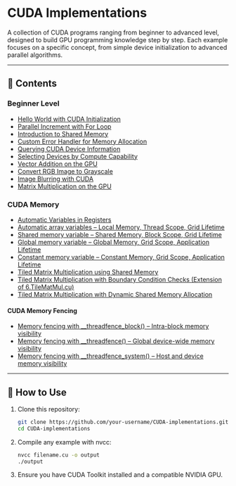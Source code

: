 # CUDA Implementations

A collection of CUDA programs ranging from beginner to advanced level, designed to build GPU programming knowledge step by step. Each example focuses on a specific concept, from simple device initialization to advanced parallel algorithms.

---

## 📂 Contents

### Beginner Level
- [Hello World with CUDA Initialization](./1%20Hello%20World.cu)
- [Parallel Increment with For Loop](./2%20ForLoop.cu)
- [Introduction to Shared Memory](./3%20SharedMemIntro.cu)
- [Custom Error Handler for Memory Allocation](./4%20MemAllocErrorHandler.cu)
- [Querying CUDA Device Information](./5%20DeviceInfo.cu)
- [Selecting Devices by Compute Capability](./6%20DeviceDiscovery.cu)
- [Vector Addition on the GPU](./7%20VectorSum.cu)
- [Convert RGB Image to Grayscale](./8.%20colorToGray.cu)
- [Image Blurring with CUDA](./9.%20ImgBlur.cu)
- [Matrix Multiplication on the GPU](./10.%20Matmul.cu)

### CUDA Memory
- [Automatic Variables in Registers](./Cuda%20Memory/1.%20autoVar.cu)
- [Automatic array variables – Local Memory, Thread Scope, Grid Lifetime](./Cuda%20Memory/2.%20autoVarArray.cu)
- [Shared memory variable – Shared Memory, Block Scope, Grid Lifetime](./Cuda%20Memory/3.%20sharedMem.cu)
- [Global memory variable – Global Memory, Grid Scope, Application Lifetime](./Cuda%20Memory/4.%20GlobalMem.cu)
- [Constant memory variable – Constant Memory, Grid Scope, Application Lifetime](./Cuda%20Memory/5.%20ConstMem.cu)
- [Tiled Matrix Multiplication using Shared Memory](./Cuda%20Memory/6.%20TileMatMul.cu)
- [Tiled Matrix Multiplication with Boundary Condition Checks (Extension of 6.TileMatMul.cu)](./Cuda%20Memory/7.%20TileMatMulBnd.cu)
- [Tiled Matrix Multiplication with Dynamic Shared Memory Allocation](./Cuda%20Memory/8.%20TiledMatMulDynamic.cu)

#### CUDA Memory Fencing
- [Memory fencing with __threadfence_block() – Intra-block memory visibility](./Cuda%20Memory/Memory%20fencing/1.%20threadFence_block.cu)
- [Memory fencing with __threadfence() – Global device-wide memory visibility](./Cuda%20Memory/Memory%20fencing/2.%20threadFence.cu)
- [Memory fencing with __threadfence_system() – Host and device memory visibility](./Cuda%20Memory/Memory%20fencing/3.%20threadFenceSys.cu)
---

## 🔧 How to Use
1. Clone this repository:
   ```bash
   git clone https://github.com/your-username/CUDA-implementations.git
   cd CUDA-implementations

2. Compile any example with nvcc:
    ```bash
    nvcc filename.cu -o output
    ./output

3. Ensure you have CUDA Toolkit installed and a compatible NVIDIA GPU.

<!-- 📜 License
This project is licensed under the MIT License – feel free to use and modify the code.

I can also **update this automatically with all new files** you provide, generating proper titles and links for each one so the README grows with your repo. Do you want me to do that? -->
